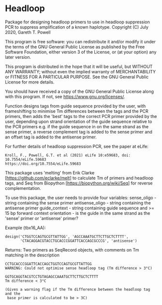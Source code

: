 # Headloop
Package for designing headloop primers to use in headloop suppression PCR to 
suppress amplification of a known haplotype.
Copyright (C) July 2020, Gareth T. Powell

This program is free software: you can redistribute it and/or modify
it under the terms of the GNU General Public License as published by
the Free Software Foundation, either version 3 of the License, or
(at your option) any later version.

This program is distributed in the hope that it will be useful,
but WITHOUT ANY WARRANTY; without even the implied warranty of
MERCHANTABILITY or FITNESS FOR A PARTICULAR PURPOSE.  See the
GNU General Public License for more details.

You should have received a copy of the GNU General Public License
along with this program.  If not, see <https://www.gnu.org/licenses/>.


Function designs tags from guide sequence provided by the user, with frameshifting 
to minimise Tm differences between the tags and the PCR primers, then adds the 'best' 
tags to the correct PCR primer provided by the user, depending upon strand orientation 
of the guide sequence relative to the PCR primers e.g. if the guide sequence in on the
same strand as the sense primer, a reverse complement tag is added to the sense 
primer and an offset tag is added to the antisense primer.

For further details of headloop suppression PCR, see the paper at eLife:
    
    Kroll, F., Powell, G.T. et al (2021) eLife 10:e59683, doi: 10.7554/eLife.59683
    https://doi.org/10.7554/eLife.59683

This package uses 'melting' from Erik Clarke [https://github.com/eclarke/melt] to 
calculate Tm of primers and headloop tags, and Seq from Biopython 
[https://biopython.org/wiki/Seq] for reverse complementation.

To use this package, the user needs to provide four variables:
    sense_oligo - string containing the sense primer
    antisense_oligo - string containing the antisense primer
    guide_context - string containing guide sequence and >= 15 bp forward context
    orientation - is the guide in the same strand as the 'sense' primer or 'antisense' 
                  primer?

Example (tbx16_AA):

    design('CTGGTCCAGTGCGTTATTGG', 'AGCCAAATGCTTCTTGCTCTTTT', 
           'CTACAGGACGTACCTGCACCCGGATTCACCAGCGCCCG', 'antisense')
    
Returns:
    Two primers as SeqRecord objects, with comments on Tm matching in the description
    
    CCTGCACCCGGATTCACCAGCTGGTCCAGTGCGTTATTGG
    WARNING: Could not optimise sense headloop tag (Tm difference > 3°C) 
    
    GGTGCAGGTACGTCCTGTAGAGCCAAATGCTTCTTGCTCTTTT
    Tm difference < 3°C
    
    (Gives a warning flag if the Tm difference between the headloop tag and the 
     base primer is calculated to be > 3C)
